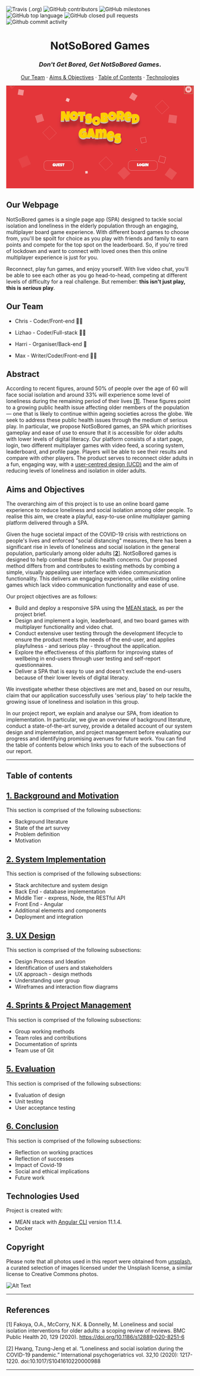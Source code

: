 
![Travis (.org)](https://img.shields.io/travis/ChrisEssery/group-project)
![GitHub contributors](https://img.shields.io/github/contributors/ChrisEssery/group-project)
![GitHub milestones](https://img.shields.io/github/milestones/open/ChrisEssery/group-project)
![GitHub top language](https://img.shields.io/github/languages/top/ChrisEssery/group-project)
![GitHub closed pull requests](https://img.shields.io/github/issues-pr-closed-raw/ChrisEssery/group-project)
![Github commit activity](https://img.shields.io/github/commit-activity/w/ChrisEssery/group-project)


<div align="center">

# NotSoBored Games
### *Don't Get Bored, Get NotSoBored Games*.
[Our Team](#our-team) · [Aims & Objectives](#aims-and-objectives) · [Table of Contents](#table-of-contents) · [Technologies](#technologies-used)

![alt text](https://github.com/ChrisEssery/group-project/blob/dev/Logo/Hnet.com-image.gif)


</div>


<div align="left">

## Our Webpage

NotSoBored games is a single page app (SPA) designed to tackle social isolation and loneliness in the elderly population through an engaging, multiplayer board game experience. With different board games to choose from, you'll be spoilt for choice as you play with friends and family to earn points and compete for the top spot on the leaderboard. So, if you're tired of lockdown and want to connect with loved ones then this online multiplayer experience is just for you.

Reconnect, play fun games, and enjoy yourself. With live video chat, you'll be able to see each other as you go head-to-head, competing at different levels of difficulty for a real challenge. But remember: **this isn't just play, this is *serious* play**.


## Our Team

* Chris - Coder/Front-end :technologist:

* Lizhao - Coder/Full-stack :woman_technologist:

* Harri - Organiser/Back-end :prince:

* Max - Writer/Coder/Front-end :artist:

## Abstract

According to recent figures, around 50% of people over the age of 60 will face social isolation and around 33% will experience some level of loneliness during the remaining period of their lives [[**1**]](#references). These figures point to a growing public health issue affecting older members of the population — one that is likely to continue within ageing societies across the globe. We seek to address these public health issues through the medium of serious play. In particular, we propose NotSoBored games, an SPA which prioritises gameplay and ease of use to ensure that it is accessible for older adults with lower levels of digital literacy. Our platform consists of a start page, login, two different multiplayer games with video feed, a scoring system, leaderboard, and profile page. Players will be able to see their results and compare with other players. The product serves to reconnect older adults in a fun, engaging way, with a [user-centred design (UCD)](https://www.interaction-design.org/literature/topics/user-centered-design) and the aim of reducing levels of loneliness and isolation in older adults.

## Aims and Objectives

The overarching aim of this project is to use an online board game experience to reduce loneliness and social isolation among older people. To realise this aim, we create a playful, easy-to-use online multiplayer gaming platform delivered through a SPA.

Given the huge societal impact of the COVID-19 crisis with restrictions on people's lives and enforced "social distancing" measures, there has been a significant rise in levels of loneliness and social isolation in the general population, particularly among older adults [[**2**]](#references).  NotSoBored games is designed to help combat these public health concerns. Our proposed method differs from and contributes to existing methods by combing a simple, visually appealing user interface with video communication functionality. This delivers an engaging experience, unlike existing online games which lack video communication functionality and ease of use.

Our project objectives are as follows:

  * Build and deploy a responsive SPA using the [MEAN stack](https://www.mongodb.com/mean-stack), as per the project brief.
  * Design and implement a login, leaderboard, and two board games with multiplayer functionality and video chat.
  * Conduct extensive user testing through the development lifecycle to ensure the product meets the needs of the end-user, and applies playfulness - and serious play - throughout the application.
  * Explore the effectiveness of this platform for improving states of wellbeing in end-users through user testing and self-report questionnaires.
  * Deliver a SPA that is easy to use and doesn't exclude the end-users because of their lower levels of digital literacy.

We investigate whether these objectives are met and, based on our results, claim that our application successfully uses 'serious play' to help tackle the growing issue of loneliness and isolation in this group.

In our project report, we explain and analyse our SPA, from ideation to implementation. In particular, we give an overview of background literature, conduct a state-of-the-art survey, provide a detailed account of our system design and implementation, and project management before evaluating our progress and identifying promising avenues for future work. You can find the table of contents below which links you to each of the subsections of our report.

___

## Table of contents

## [1. Background and Motivation](Portfolio/Background.md)

This section is comprised of the following subsections:

* Background literature
* State of the art survey
* Problem definition
* Motivation

## [2. System Implementation](Portfolio/System_Implementation.md)

This section is comprised of the following subsections:

* Stack architecture and system design
* Back End - database implementation
* Middle Tier - express, Node, the RESTful API
* Front End - Angular
* Additional elements and components
* Deployment and integration

## [3. UX Design](Portfolio/UX_Design.md)

This section is comprised of the following subsections:

* Design Process and Ideation
* Identification of users and stakeholders
* UX approach - design methods
* Understanding user group
* Wireframes and interaction flow diagrams


## [4. Sprints & Project Management](Portfolio/Sprints_Project_Management.md)

This section is comprised of the following subsections:

* Group working methods
* Team roles and contributions
* Documentation of sprints
* Team use of Git


## [5. Evaluation](Portfolio/Evaluation.md)

This section is comprised of the following subsections:

* Evaluation of design
* Unit testing
* User acceptance testing

## [6. Conclusion](Portfolio/Conclusion.md)

This section is comprised of the following subsections:

* Reflection on working practices
* Reflection of successes
* Impact of Covid-19
* Social and ethical implications
* Future work


## Technologies Used
Project is created with:

* MEAN stack with [Angular CLI](https://github.com/angular/angular-cli) version 11.1.4.
* Docker


## Copyright

Please note that all photos used in this report were obtained from [unsplash](https://unsplash.com/), a curated selection of images licensed under the Unsplash license, a similar license to Creative Commons photos.


![Alt Text](https://media.giphy.com/media/vFKqnCdLPNOKc/giphy.gif)</div>

___

## References

[1] Fakoya, O.A., McCorry, N.K. & Donnelly, M. Loneliness and social isolation interventions for older adults: a scoping review of reviews. BMC Public Health 20, 129 (2020). https://doi.org/10.1186/s12889-020-8251-6

[2] Hwang, Tzung-Jeng et al. “Loneliness and social isolation during the COVID-19 pandemic.” International psychogeriatrics vol. 32,10 (2020): 1217-1220. doi:10.1017/S1041610220000988

___
